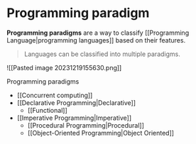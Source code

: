 # Programming paradigm
**Programming paradigms** are a way to classify [[Programming Language|programming languages]] based on their features. 
> Languages can be classified into multiple paradigms.

![[Pasted image 20231219155630.png]]

Programming paradigms
- [[Concurrent computing]]
- [[Declarative Programming|Declarative]]
	- [[Functional]]
- [[Imperative Programming|Imperative]]
	- [[Procedural Programming|Procedural]]
	- [[Object-Oriented Programming|Object Oriented]]